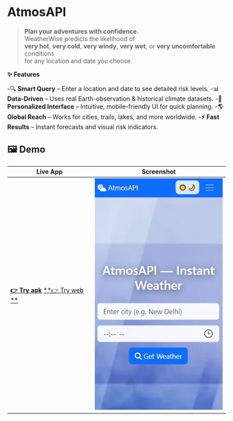 # AtmosAPI

> **Plan your adventures with confidence.**  
> WeatherWise predicts the likelihood of  
> **very hot**, **very cold**, **very windy**, **very wet**, or **very uncomfortable** conditions  
> for any location and date you choose.



**✨ Features**

-🔍 **Smart Query** – Enter a location and date to see detailed risk levels.
-📊 **Data-Driven** – Uses real Earth-observation & historical climate datasets.
-🎨 **Personalized Interface** – Intuitive, mobile-friendly UI for quick planning.
-🌎 **Global Reach** – Works for cities, trails, lakes, and more worldwide.
-**⚡ Fast Results** – Instant forecasts and visual risk indicators.


## 🖼️ Demo

| Live App | Screenshot |
|---------|------------|
| [**👉 Try apk**](https://storage.appilix.com/uploads/app-apk-68d29b6834934-1758632808.apk) [**👉 Try web **](https://atmosapi-1.onrender.com/) | ![App Screenshot](home.jpg) |

